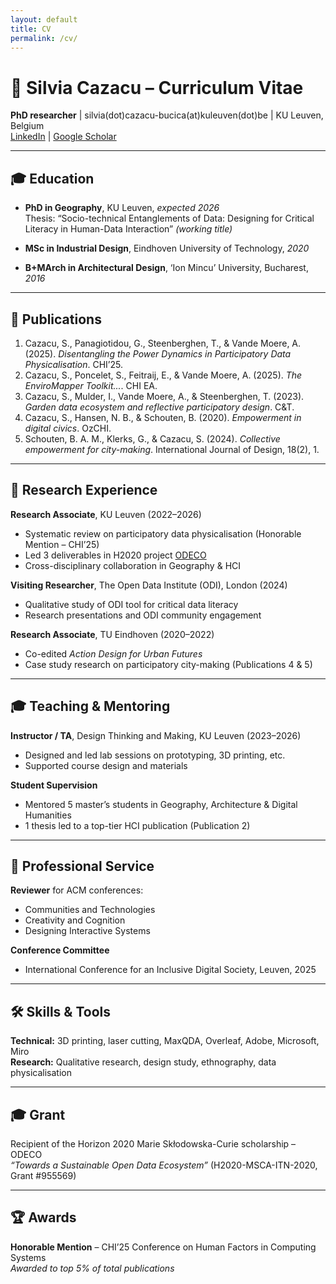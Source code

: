 ```yaml
---
layout: default
title: CV
permalink: /cv/
---
```


# 📄 Silvia Cazacu – Curriculum Vitae  
**PhD researcher** | silvia(dot)cazacu-bucica(at)kuleuven(dot)be | KU Leuven, Belgium  
[LinkedIn](https://linkedin.com/in/silvia-cazacu) | [Google Scholar](https://scholar.google.com/citations?user=RZadS3UAAAAJ&hl=en&oi=ao)

---

## 🎓 Education

- **PhD in Geography**, KU Leuven, _expected 2026_  
  Thesis: “Socio-technical Entanglements of Data: Designing for Critical Literacy in Human-Data Interaction” _(working title)_

- **MSc in Industrial Design**, Eindhoven University of Technology, _2020_

- **B+MArch in Architectural Design**, ‘Ion Mincu’ University, Bucharest, _2016_

---

## 📝 Publications

1. Cazacu, S., Panagiotidou, G., Steenberghen, T., & Vande Moere, A. (2025). *Disentangling the Power Dynamics in Participatory Data Physicalisation*. CHI’25.  
2. Cazacu, S., Poncelet, S., Feitraij, E., & Vande Moere, A. (2025). *The EnviroMapper Toolkit...*. CHI EA.  
3. Cazacu, S., Mulder, I., Vande Moere, A., & Steenberghen, T. (2023). *Garden data ecosystem and reflective participatory design*. C&T.  
4. Cazacu, S., Hansen, N. B., & Schouten, B. (2020). *Empowerment in digital civics*. OzCHI.  
5. Schouten, B. A. M., Klerks, G., & Cazacu, S. (2024). *Collective empowerment for city-making*. International Journal of Design, 18(2), 1.

---

## 🔬 Research Experience

**Research Associate**, KU Leuven (2022–2026)  
- Systematic review on participatory data physicalisation (Honorable Mention – CHI’25)  
- Led 3 deliverables in H2020 project [ODECO](https://odeco-research.eu)  
- Cross-disciplinary collaboration in Geography & HCI  

**Visiting Researcher**, The Open Data Institute (ODI), London (2024)  
- Qualitative study of ODI tool for critical data literacy  
- Research presentations and ODI community engagement  

**Research Associate**, TU Eindhoven (2020–2022)  
- Co-edited *Action Design for Urban Futures*  
- Case study research on participatory city-making (Publications 4 & 5)

---

## 🎓 Teaching & Mentoring

**Instructor / TA**, Design Thinking and Making, KU Leuven (2023–2026)  
- Designed and led lab sessions on prototyping, 3D printing, etc.  
- Supported course design and materials  

**Student Supervision**  
- Mentored 5 master’s students in Geography, Architecture & Digital Humanities  
- 1 thesis led to a top-tier HCI publication (Publication 2)

---

## 🤝 Professional Service

**Reviewer** for ACM conferences:  
- Communities and Technologies  
- Creativity and Cognition  
- Designing Interactive Systems  

**Conference Committee**  
- International Conference for an Inclusive Digital Society, Leuven, 2025

---

## 🛠 Skills & Tools

**Technical:** 3D printing, laser cutting, MaxQDA, Overleaf, Adobe, Microsoft, Miro  
**Research:** Qualitative research, design study, ethnography, data physicalisation

---

## 🎓 Grant

Recipient of the Horizon 2020 Marie Skłodowska-Curie scholarship – ODECO  
_“Towards a Sustainable Open Data Ecosystem”_ (H2020-MSCA-ITN-2020, Grant #955569)

---

## 🏆 Awards

**Honorable Mention** – CHI’25 Conference on Human Factors in Computing Systems  
_Awarded to top 5% of total publications_

